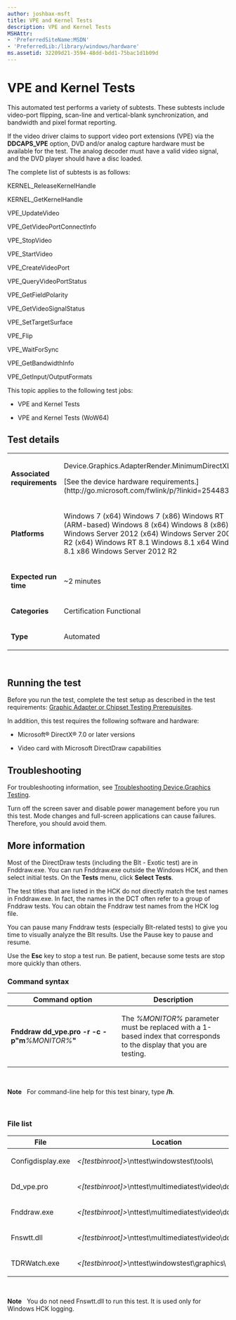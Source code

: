 ```yaml
---
author: joshbax-msft
title: VPE and Kernel Tests
description: VPE and Kernel Tests
MSHAttr:
- 'PreferredSiteName:MSDN'
- 'PreferredLib:/library/windows/hardware'
ms.assetid: 32209d21-3594-48dd-bdd1-75bac1d1b09d
---
```


# VPE and Kernel Tests


This automated test performs a variety of subtests. These subtests include video-port flipping, scan-line and vertical-blank synchronization, and bandwidth and pixel format reporting.

If the video driver claims to support video port extensions (VPE) via the **DDCAPS\_VPE** option, DVD and/or analog capture hardware must be available for the test. The analog decoder must have a valid video signal, and the DVD player should have a disc loaded.

The complete list of subtests is as follows:

KERNEL\_ReleaseKernelHandle

KERNEL\_GetKernelHandle

VPE\_UpdateVideo

VPE\_GetVideoPortConnectInfo

VPE\_StopVideo

VPE\_StartVideo

VPE\_CreateVideoPort

VPE\_QueryVideoPortStatus

VPE\_GetFieldPolarity

VPE\_GetVideoSignalStatus

VPE\_SetTargetSurface

VPE\_Flip

VPE\_WaitForSync

VPE\_GetBandwidthInfo

VPE\_GetInput/OutputFormats

This topic applies to the following test jobs:

-   VPE and Kernel Tests

-   VPE and Kernel Tests (WoW64)

## Test details


<table>
<colgroup>
<col width="50%" />
<col width="50%" />
</colgroup>
<tbody>
<tr class="odd">
<td><p><strong>Associated requirements</strong></p></td>
<td><p>Device.Graphics.AdapterRender.MinimumDirectXLevel</p>
<p>[See the device hardware requirements.](http://go.microsoft.com/fwlink/p/?linkid=254483)</p></td>
</tr>
<tr class="even">
<td><p><strong>Platforms</strong></p></td>
<td><p>Windows 7 (x64) Windows 7 (x86) Windows RT (ARM-based) Windows 8 (x64) Windows 8 (x86) Windows Server 2012 (x64) Windows Server 2008 R2 (x64) Windows RT 8.1 Windows 8.1 x64 Windows 8.1 x86 Windows Server 2012 R2</p></td>
</tr>
<tr class="odd">
<td><p><strong>Expected run time</strong></p></td>
<td><p>~2 minutes</p></td>
</tr>
<tr class="even">
<td><p><strong>Categories</strong></p></td>
<td><p>Certification Functional</p></td>
</tr>
<tr class="odd">
<td><p><strong>Type</strong></p></td>
<td><p>Automated</p></td>
</tr>
</tbody>
</table>

 

## Running the test


Before you run the test, complete the test setup as described in the test requirements: [Graphic Adapter or Chipset Testing Prerequisites](graphic-adapter-or-chipset-testing-prerequisites.md).

In addition, this test requires the following software and hardware:

-   Microsoft® DirectX® 7.0 or later versions

-   Video card with Microsoft DirectDraw capabilities

## Troubleshooting


For troubleshooting information, see [Troubleshooting Device.Graphics Testing](troubleshooting-devicegraphics-testing.md).

Turn off the screen saver and disable power management before you run this test. Mode changes and full-screen applications can cause failures. Therefore, you should avoid them.

## More information


Most of the DirectDraw tests (including the Blt - Exotic test) are in Fnddraw.exe. You can run Fnddraw.exe outside the Windows HCK, and then select initial tests. On the **Tests** menu, click **Select Tests**.

The test titles that are listed in the HCK do not directly match the test names in Fnddraw.exe. In fact, the names in the DCT often refer to a group of Fnddraw tests. You can obtain the Fnddraw test names from the HCK log file.

You can pause many Fnddraw tests (especially Blt-related tests) to give you time to visually analyze the Blt results. Use the Pause key to pause and resume.

Use the **Esc** key to stop a test run. Be patient, because some tests are stop more quickly than others.

### Command syntax

<table>
<colgroup>
<col width="50%" />
<col width="50%" />
</colgroup>
<thead>
<tr class="header">
<th>Command option</th>
<th>Description</th>
</tr>
</thead>
<tbody>
<tr class="odd">
<td><p><strong>Fnddraw dd_vpe.pro -r -c -p&quot;m</strong><em>%MONITOR%</em><strong>&quot;</strong></p></td>
<td><p>The <em>%MONITOR%</em> parameter must be replaced with a 1-based index that corresponds to the display that you are testing.</p></td>
</tr>
</tbody>
</table>

 

**Note**  
For command-line help for this test binary, type **/h**.

 

### File list

<table>
<colgroup>
<col width="50%" />
<col width="50%" />
</colgroup>
<thead>
<tr class="header">
<th>File</th>
<th>Location</th>
</tr>
</thead>
<tbody>
<tr class="odd">
<td><p>Configdisplay.exe</p></td>
<td><p><em>&lt;[testbinroot]&gt;</em>\nttest\windowstest\tools\</p></td>
</tr>
<tr class="even">
<td><p>Dd_vpe.pro</p></td>
<td><p><em>&lt;[testbinroot]&gt;</em>\nttest\multimediatest\video\ddraw\pro</p></td>
</tr>
<tr class="odd">
<td><p>Fnddraw.exe</p></td>
<td><p><em>&lt;[testbinroot]&gt;</em>\nttest\multimediatest\video\ddraw</p></td>
</tr>
<tr class="even">
<td><p>Fnswtt.dll</p></td>
<td><p><em>&lt;[testbinroot]&gt;</em>\nttest\multimediatest\video\ddraw</p></td>
</tr>
<tr class="odd">
<td><p>TDRWatch.exe</p></td>
<td><p><em>&lt;[testbinroot]&gt;</em>\nttest\windowstest\graphics\</p></td>
</tr>
</tbody>
</table>

 

**Note**  
You do not need Fnswtt.dll to run this test. It is used only for Windows HCK logging.

 

 

 






